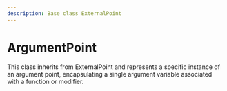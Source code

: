 ```yaml
---
description: Base class ExternalPoint
---
```


# ArgumentPoint

This class inherits from ExternalPoint and represents a specific instance of an argument point, encapsulating a single argument variable associated with a function or modifier.
